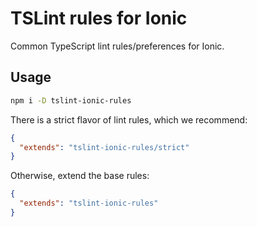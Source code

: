 # TSLint rules for Ionic

Common TypeScript lint rules/preferences for Ionic.

## Usage

```bash
npm i -D tslint-ionic-rules
```

There is a strict flavor of lint rules, which we recommend:

```json
{
  "extends": "tslint-ionic-rules/strict"
}
```

Otherwise, extend the base rules:

```json
{
  "extends": "tslint-ionic-rules"
}
```
